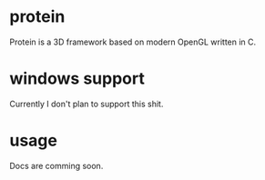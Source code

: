 # protein
Protein is a 3D framework based on modern OpenGL written in C.

# windows support
Currently I don't plan to support this shit.

# usage
Docs are comming soon.
